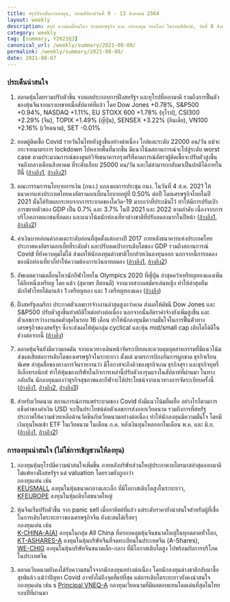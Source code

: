 ```yaml
---
title: สรุปประเด็นการลงทุน, ก่อนสัปดาห์วันที่ 9 - 13 สิงหาคม 2564
layout: weekly
description: สรุป ความเคลื่อนไหว ทางเศรษฐกิจ และ การลงทุน รอบโลก ในรอบสัปดาห์, วันที่ 8 สิงหาคม 2564
category: weekly
tag: [summary, Y2021Q3]
canonical_url: /weekly/summary/2021-08-08/
permalink: /weekly/summary/2021-08-08/
date: 2021-08-07
---
```


### ประเด็นน่าสนใจ

1. ตลาดหุ้นโดยรวมปรับตัวขึ้น จากผลประกอบการฝั่งสหรัฐฯ และยุโรปที่ออกมาดี รวมถึงการฟื้นตัวของหุ้นจีนจากแรงเทขายเมื่อสัปดาห์ที่แล้ว โดย Dow Jones +0.78%, S&P500 +0.94%, NASDAQ +1.11%, EU STOXX 600 +1.78% (ยุโรป), CSI300 +2.29% (จีน), TOPIX +1.49% (ญี่ปุ่น), SENSEX +3.22% (อินเดีย), VN100 +2.16% (เวียดนาม), SET -0.01%

2. ยอดผู้ติดเชื้อ Covid รายวันในไทยยังสูงขึ้นอย่างต่อเนื่อง ใกล้แตะระดับ 22000 คน/วัน แม้จะกระจายมาตรการ lockdown ไปหลายพื้นที่มากขึ้น มีแนวโน้มสถานการณ์จะไปสู่ระดับ worst case ตามประมาณการณ์ของศูนย์วิจัยธนาคารกรุงศรีที่คาดการณ์อัตราผู้ติดเขื้อจะปรับตัวสูงขึ้นจนถึงกลางเดือนสิงหาคม ที่ระดับเกือบ 25000 คน/วัน และไม่สามารถกลับมาเป็นปกติได้ภายในปีนี้
([อ้างอิง1](https://covid19.workpointnews.com/), 
[อ้างอิง2](https://www.bangkokbiznews.com/news/detail/949794))

3. คณะกรรมการนโยบายการเงิน (กนง.) แถลงผลการประชุม กนง. ในวันที่ 4 ส.ค. 2021 ให้ธนาคารแห่งประเทศไทยคงอัตราดอกเบี้ยนโยบายอยู่ที่ 0.50% ต่อปี โดยเศรษฐกิจไทยในปี 2021 นั้นได้รับผลกระทบจากการระบาดของโควิด-19 มากกว่าที่ประเมินไว้ ทำให้มีการปรับเป้าการขยายตัวของ GDP เป็น 0.7% และ 3.7% ในปี 2021 และ 2022 ตามลำดับ เนื่องจากการบริโภคภาคเแกชนที่ลดลง และแนวโน้มนักท่องเที่ยวต่างชาติที่ปรับลดลงมากในปีหน้า
([อ้างอิง1](https://www.prachachat.net/finance/news-731223), 
[อ้างอิง2](https://www.finnomena.com/taspong/news-update-04-08-2021-2/)) 

4. ค่าเงินบาทอ่อนค่าลงแตะระดับอ่อนที่สุดตั้งแต่กลางปี 2017 ภายหลังธนาคารแห่งประเทศไทยประกาศคงอัตราดอกเบี้ยที่ระดับต่ำ และปรับลดเป้าการเติบโตของ GDP รวมถึงสถานการณ์ Covid ที่ยังควบคุมไม่ได้ ส่งผลให้นักลงทุนต่างชาติโยกย้ายเงินลงทุนออก นอกจากนี้การลดลงของนักท่องเที่ยวก็ทำให้ความต้องการเงินบาทลดลง
([อ้างอิง1](https://www.bangkokbank.com/en/Business-Banking/Market-Reports), 
[อ้างอิง2](https://kasikornresearch.com/en/analysis/k-econ/financial/Pages/pisr02aug2021.aspx)) 

5. อัพเดตความเคลื่อนไหวนักกีฬาไทยใน Olympics 2020 ที่ญี่ปุ่น ล่าสุดคว้าเหรียญทองแดงเพิ่มได้อีกหนึ่งเหรียญ โดย แต้ว (สุดาพร สีสอนดี) จากมวยสากลสมัครเล่นหญิง ทำให้ล่าสุดทีมนักกีฬาไทยได้มาแล้ว 1 เหรียญทอง และ 1 เหรียญทองแดง
([อ้างอิง](https://www.komchadluek.net/news/sport/477635)) 

6. ฝั่งสหรัฐอเมริกา ประกาศตัวเลขการจ้างงานล่าสุดสูงกว่าคาด ส่งผลให้ดัชนี Dow Jones และ S&P500 ปรับตัวสูงขึ้นทำสถิติใหม่อย่างต่อเนื่อง นอกจากนั้นอัตราค่าจ้างยังเพิ่มสูงขึ้น และตัวเลขการว่างงานลดต่ำสุดในรอบ 16 เดือน ทำให้นักลงทุนมีความมั่นใจในการฟื้นตัวทางเศรษฐกิจของสหรัฐฯ ซึ่งจะส่งผลให้หุ้นกลุ่ม cyclical และหุ้น mid/small cap เติบโตได้ดีในช่วงต่อจากนี้ 
([อ้างอิง](https://www.reuters.com/business/sp-500-dow-close-record-highs-solid-jobs-data-boosts-cyclicals-2021-08-06/)) 

7. ตลาดหุ้นจีนยังมีความกดดัน จากแนวทางเดินหน้าจัดระเบียบและควบคุมอุตสาหกรรมที่มีแนวโน้มส่งผลเสียต่อการเติบโตของเศรษฐกิจในระยะยาว ตั้งแต่ มาตรการป้องกันการผูกขาด ธุรกิจเรียนพิเศษ ล่าสุดสื่อของทางการจีนรายงานว่า มีโอกาสจะถึงคิวของธุรกิจเกม ธุรกิจสุรา และธุรกิจบุหรี่อิเล็กทรอนิกส์ ทำให้หุ้นของบริษัทในกิจการเหล่านี้ปรับตัวลงรุนแรงในสัปดาห์ที่ผ่านมา ในทางกลับกัน นักลงทุนมองว่าธุรกิจสุขภาพและกีฬาจะได้ประโยชน์จากแนวทางการจัดระเบียบครั้งนี้
([อ้างอิง1](https://www.scmp.com/tech/policy/article/3143625/chinese-newspaper-deletes-report-called-video-gaming-spiritual-opium), 
[อ้างอิง2](https://www.theguardian.com/world/2021/aug/05/chinese-liquor-and-e-cigarette-shares-fall-amid-vice-industry-crackdown), 
[อ้างอิง3](https://www.bloomberg.com/news/articles/2021-08-04/china-sports-stocks-rise-as-safe-choice-after-videogame-shock)) 

8. สำหรับเวียดนาม สถานการณ์การแพร่ระบาดของ Covid ยังมีแนวโน้มยืดเยื้อ อย่างไรก็ตามการแข็งค่าของค่าเงิน USD จะเป็นประโยชน์ต่อตัวเลขการส่งออกเวียดนาม รวมถึงการที่สหรัฐประกาศให้ความช่วยเหลือด้านวัคซีนกับเวียดนามอย่างต่อเนื่อง ทำให้นักลงทุนมีความมั่นใจ โดยมีเงินทุนไหลเข้า ETF ในเวียดนาม ในเดือน ก.ค. หลังเงินทุนไหลออกในเดือน พ.ค. และ มิ.ย. 
([อ้างอิง1](https://vn.usembassy.gov/united-states-covid-19-support-to-vietnam/), 
[อ้างอิง2](https://www.unicef.org/vietnam/press-releases/viet-nam-receives-additional-three-million-covid-19-vaccines-donated-united-states)) 


### การลงทุนน่าสนใจ (ไม่ใช่การเชิญชวนให้ลงทุน)

1. กองทุนหุ้นยุโรปมีความน่าสนใจเพิ่มขึ้น ภายหลังบริษัทส่วนใหญ่ประกาศงบไตรมาสล่าสุดออกมาดี ไม่แพ้ทางฝั่งสหรัฐฯ แต่ valuation โดยรวมยังถูกกว่า  
กองทุนเด่น เช่น  
[KEUSMALL](https://www.finnomena.com/fund/K-EUSMALL) ลงทุนในหุ้นขนาดกลางและเล็ก ที่มีโอกาสเติบโตสูงในระยะยาว,  
[KFEUROPE](https://www.finnomena.com/fund/KF-EUROPE) ลงทุนในหุ้นเติบโตขนาดใหญ่

2. หุ้นจีนเริ่มปรับตัวขึ้น จาก panic sell เมื่ออาทิตย์ที่แล้ว แต่ระดับราคายังน่าสนใจสำหรับผู้ที่เชื่อในการเติบโตระยะยาวของเศรษฐกิจจีน ยังสะสมได้เรื่อยๆ  
กองทุนเด่น เช่น  
[K-CHINA-A(A)](https://www.finnomena.com/fund/K-CHINA-A(A)) ลงทุนในกลุ่ม All China ที่ครอบคลุมหุ้นจีนขนาดใหญ่ในทุกตลาดทั่วโลก,  
[KT-ASHARES-A](https://www.finnomena.com/fund/KT-Ashares-A) ลงทุนในหุ้นบริษัทจีนที่จดทะเบียนในประเทศจีน (A-Shares),  
[WE-CHIG](https://www.finnomena.com/fund/WE-CHIG) ลงทุนในหุ้นบริษัทจีนขนาดเล็ก-กลาง ที่มีโอกาสเติบโตสูง ไปพร้อมกับการบริโภคในประเทศจีน

3. ตลาดเวียดนามยังคงได้รับความสนใจจากนักลงทุนอย่างต่อเนื่อง โดยนักลงทุนต่างชาติกลับมาซื้อสุทธิแล้ว แม้ว่าปัญหา Covid อาจยังไม่ถึงจุดที่แย่ที่สุด แต่การเติบโตระยะยาวยังคงน่าสนใจ  
กองทุนเด่น เช่น  s
[Principal VNEQ-A](https://www.finnomena.com/fund/PRINCIPAL%20VNEQ-A) กองทุนเวียดนามที่มีผลตอบแทนโดดเด่นที่สุดในไทยรอบปีที่ผ่านมา